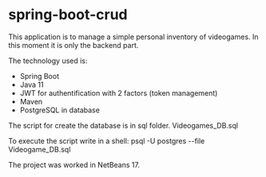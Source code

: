 # spring-boot-crud

This application is to manage a simple personal inventory of videogames. In this moment it is only the backend part.

The technology used is:
  - Spring Boot 
  - Java 11
  - JWT for authentification with 2 factors (token management)
  - Maven
  - PostgreSQL in database

The script for create the database is in sql folder.
  Videogames_DB.sql
  
To execute the script write in a shell:
  psql -U postgres --file Videogame_DB.sql
  
The project was worked in NetBeans 17.
